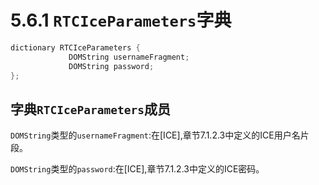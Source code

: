 # 5.6.1 `RTCIceParameters`字典

```java
dictionary RTCIceParameters {
             DOMString usernameFragment;
             DOMString password;
};
```

## 字典`RTCIceParameters`成员

`DOMString`类型的`usernameFragment`:在[ICE],章节7.1.2.3中定义的ICE用户名片段。

`DOMString`类型的`password`:在[ICE],章节7.1.2.3中定义的ICE密码。


